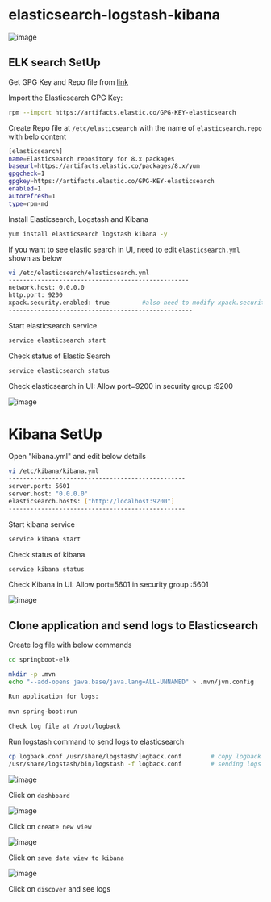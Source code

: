 # elasticsearch-logstash-kibana

![image](https://user-images.githubusercontent.com/58024415/126860115-982ced35-0a2e-4daf-b21a-3aafca404059.png)

## ELK search SetUp

Get GPG Key and Repo file from [link](https://www.elastic.co/guide/en/elasticsearch/reference/current/rpm.html)

Import the Elasticsearch GPG Key:
```bash
rpm --import https://artifacts.elastic.co/GPG-KEY-elasticsearch
```

Create Repo file at ```/etc/elasticsearch``` with the name of ```elasticsearch.repo``` with belo content

```bash
[elasticsearch]
name=Elasticsearch repository for 8.x packages
baseurl=https://artifacts.elastic.co/packages/8.x/yum
gpgcheck=1
gpgkey=https://artifacts.elastic.co/GPG-KEY-elasticsearch
enabled=1
autorefresh=1
type=rpm-md
```

Install Elasticsearch, Logstash and Kibana

```bash
yum install elasticsearch logstash kibana -y
```
   
If you want to see elastic search in UI, need to edit ```elasticsearch.yml``` shown as below
    
    
```bash    
vi /etc/elasticsearch/elasticsearch.yml
--------------------------------------------------
network.host: 0.0.0.0
http.port: 9200
xpack.security.enabled: true         #also need to modify xpack.security.enabled as false
---------------------------------------------------
```

Start elasticsearch service

```bash      
service elasticsearch start
```

Check status of Elastic Search

```bash
service elasticsearch status
```

Check elasticsearch in UI: Allow port=9200 in security group
    <IP-Adress>:9200
  
  ![image](https://user-images.githubusercontent.com/58024415/189602780-add232b6-49e2-4556-af5b-55f303f52e9e.png)

# Kibana SetUp
Open "kibana.yml" and edit below details

```bash
vi /etc/kibana/kibana.yml
-------------------------------------------------
server.port: 5601
server.host: "0.0.0.0"
elasticsearch.hosts: ["http://localhost:9200"]
-------------------------------------------------
```

Start kibana service

```bash
service kibana start
```

Check status of kibana

```bash
service kibana status
```

Check Kibana in UI: Allow port=5601 in security group
  <IP-Adress>:5601

![image](https://user-images.githubusercontent.com/58024415/101978000-bdeaf980-3c77-11eb-8ddc-6ea7b9d518b1.png)

## Clone application and send logs to Elasticsearch

Create log file with below commands
```bash
cd springboot-elk

mkdir -p .mvn
echo "--add-opens java.base/java.lang=ALL-UNNAMED" > .mvn/jvm.config

Run application for logs:
   
mvn spring-boot:run
  
Check log file at /root/logback
```

Run logstash command to send logs to elasticsearch

```bash
cp logback.conf /usr/share/logstash/logback.conf        # copy logback configuration file
/usr/share/logstash/bin/logstash -f logback.conf        # sending logs to elastic search
```

![image](https://user-images.githubusercontent.com/58024415/189606162-a2c65ca7-6e25-431e-8d5b-67b76af42658.png)

Click on ```dashboard```

![image](https://user-images.githubusercontent.com/58024415/189606282-c694666f-5ff4-4c70-b350-d8724d42aac5.png)

Click on ```create new view```

![image](https://user-images.githubusercontent.com/58024415/189606575-a3f62764-3f66-449c-8b90-808d223dab08.png)

Click on ```save data view to kibana```

![image](https://user-images.githubusercontent.com/58024415/189606848-59a15b0c-80bf-48dc-8339-f9a85364c737.png)

Click on ```discover``` and see logs
